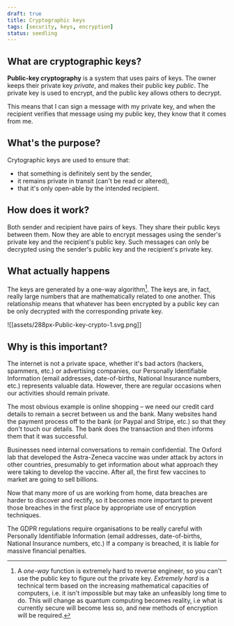 ```yaml
---
draft: true
title: Cryptographic keys
tags: [security, keys, encryption]
status: seedling
---
```

## What are cryptographic keys?
**Public-key cryptography** is a system that uses pairs of keys. The owner keeps their private key _private_, and makes their public key _public_. The private key is used to encrypt, and the public key allows others to decrypt.

This means that I can sign a message with my private key, and when the recipient verifies that message using my public key, they know that it comes from me.


## What's the purpose?
Crytographic keys are used to ensure that:
- that something is definitely sent by the sender,
- it remains private in transit (can't be read or altered),
- that it's only open-able by the intended recipient.


## How does it work?
Both sender and recipient have pairs of keys. They share their public keys between them. Now they are able to encrypt messages using the sender's private key and the recipient's public key. Such messages can only be decrypted using the sender's public key and the recipient's private key.


## What actually happens

The keys are generated by a one-way algorithm[^fn-oneway]. The keys are, in fact, really large numbers that are mathematically related to one another. This relationship means that whatever has been encrypted by a public key can be only decrypted with the corresponding private key.

[^fn-oneway]: A *one-way* function is extremely hard to reverse engineer, so you can't use the public key to figure out the private key. _Extremely hard_ is a technical term based on the increasing mathematical capacities of computers, i.e. it isn't impossible but may take an unfeasibly long time to do. This will change as quantum computing becomes reality, i.e what is currently secure will become less so, and new methods of encryption will be required.


![[assets/288px-Public-key-crypto-1.svg.png]]


## Why is this important?

The internet is not a private space, whether it's bad actors (hackers, spammers, etc.) or advertising companies, our Personally Identifiable Information (email addresses, date-of-births, National Insurance numbers, etc.) represents valuable data. However, there are regular occasions when our activities should remain private.

The most obvious example is online shopping – we need our credit card details to remain a secret between us and the bank. Many websites hand the payment process off to the bank (or Paypal and Stripe, etc.) so that they don't touch our details. The bank does the transaction and then informs them that it was successful.

Businesses need internal conversations to remain confidential. The Oxford lab that developed the Astra-Zeneca vaccine was under attack by actors in other countries, presumably to get information about what approach they were taking to develop the vaccine. After all, the first few vaccines to market are going to sell billions.

Now that many more of us are working from home, data breaches are harder to discover and rectify, so it becomes more important to prevent those breaches in the first place by appropriate use of encryption techniques.

The GDPR regulations require organisations to be really careful with Personally Identifiable Information (email addresses, date-of-births, National Insurance numbers, etc.) If a company is breached, it is liable for massive financial penalties.